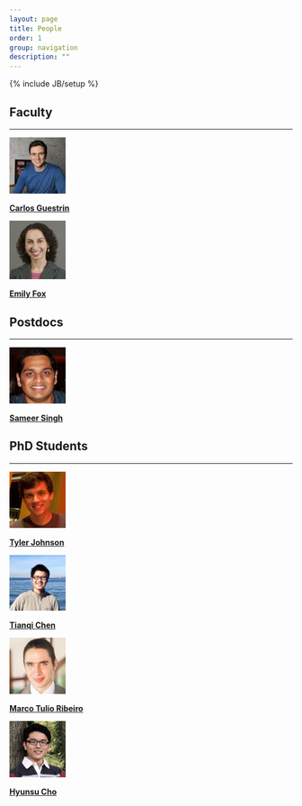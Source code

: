 ```yaml
---
layout: page
title: People
order: 1
group: navigation
description: ""
---
```

{% include JB/setup %}

## Faculty

---

<img src="images/guestrin-sensors.jpg" width="100px" />

[**Carlos Guestrin**](http://homes.cs.washington.edu/~guestrin/)

<img src="images/EmilyFox_headshot.jpg" width="100px" />

[**Emily Fox**](http://www.stat.washington.edu/~ebfox/index.html)


## Postdocs

---

<img src="images/sameer-head.jpg" width="100px" />

[**Sameer Singh**](http://sameersingh.org/)


## PhD Students

---

<img src="images/tyler-head.jpg" width="100px" />

[**Tyler Johnson**](http://tbjohns.com/)

<img src="images/tqchen-head.jpg" width="100px" />

[**Tianqi Chen**](http://homes.cs.washington.edu/~tqchen/)

<img src="images/marco-head.jpg" width="100px" />

[**Marco Tulio Ribeiro**](http://homes.cs.washington.edu/~marcotcr/)

<img src="images/hyunsu-head.jpg" width="100px" />

[**Hyunsu Cho**](http://homes.cs.washington.edu/~chohyu01/)
